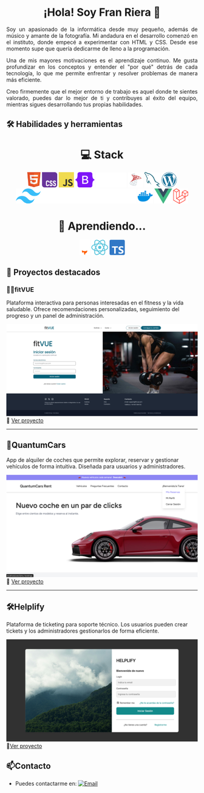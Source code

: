 <h1 align="center"> ¡Hola! Soy Fran Riera 👋 </h1>

<p align="justify">
  Soy un apasionado de la informática desde muy pequeño, además de músico y amante de la fotografía. Mi andadura en el desarrollo comenzó en el instituto, donde empecé a experimentar con HTML y CSS. Desde ese momento supe que quería dedicarme de lleno a la programación.
</p>

<p align="justify">
  Una de mis mayores motivaciones es el aprendizaje continuo. Me gusta profundizar en los conceptos y entender el "por qué" detrás de cada tecnología, lo que me permite enfrentar y resolver problemas de manera más eficiente.
</p>

<p align="justify">
  Creo firmemente que el mejor entorno de trabajo es aquel donde te sientes valorado, puedes dar lo mejor de ti y contribuyes al éxito del equipo, mientras sigues desarrollando tus propias habilidades.
</p>

## 🛠️ Habilidades y herramientas

<div align="center">

# 💻 Stack
  <img src="./html5.svg" alt="HTML5" height="40"/>
  <img src="./css.svg" alt="CSS" height="40"/>
  <img src="./javascript.svg" alt="JavaScript" height="40"/>
  <img src="./bootstrap.svg" alt="Bootstrap" height="40"/>
  <img src="./php.svg" alt="PHP" height="40"/>
  <img src="./sql-server.svg" alt="SQL Server" height="40"/>
  <img src="./mysql.svg" alt="MySQL" height="40"/>
  <img src="./wordpress.svg" alt="WordPress" height="40"/>
  <img src="./tailwindCSS.svg" alt="TailwindCSS" height="40"/>
  <img src="./docker.svg" alt="Docker" height="40"/>
  <img src="./vue.svg" alt="Vue" height="40"/>
  <img src="./laravel.svg" alt="Laravel" height="40"/>

# 🌱 Aprendiendo...
  <img src="./astro.svg" alt="Astro" height="40"/>
  <img src="./react.svg" alt="React" height="40"/>
  <img src="./typescript.svg" alt="TypeScript" height="40"/>
</div>

## 🚀 Proyectos destacados
### 🏋️‍♂️fitVUE
Plataforma interactiva para personas interesadas en el fitness y la vida saludable. Ofrece recomendaciones personalizadas, seguimiento del progreso y un panel de administración.

![fitVUE](https://raw.githubusercontent.com/FranRD98/fitVUE/main/public/github/Login.jpeg)  
🔗 [Ver proyecto](https://github.com/FranRD98/fitVUE)

---

## 🚗QuantumCars
App de alquiler de coches que permite explorar, reservar y gestionar vehículos de forma intuitiva. Diseñada para usuarios y administradores.

![QuantumCars](https://raw.githubusercontent.com/FranRD98/QuantumCars/main/public/images/inicio.png)  
🔗 [Ver proyecto](https://github.com/FranRD98/QuantumCars)

---

## 🛠️Helplify 
Plataforma de ticketing para soporte técnico. Los usuarios pueden crear tickets y los administradores gestionarlos de forma eficiente.

![Helplify](https://raw.githubusercontent.com/FranRD98/Helplify/main/public/images/login.png)  
🔗[Ver proyecto](https://github.com/FranRD98/Helplify)

## 📫Contacto
- Puedes contactarme en: [![Email](https://img.shields.io/badge/-Correo%20Electronico-0078D4?style=flat&logo=mail&logoColor=white)](mailto:franrd98@outlook.com)


